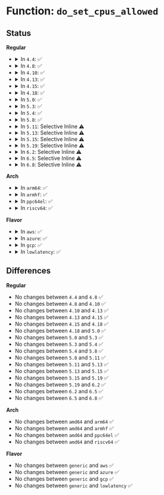 # Function: <code>do_set_cpus_allowed</code>

## Status
<b>Regular</b>
<ul>
<li>
<details>
<summary>In <code>4.4</code>: ✅</summary>

```c
void do_set_cpus_allowed(struct task_struct *p, const struct cpumask *new_mask);
```

**Collision:** Unique Global

**Inline:** No

**Transformation:** False

**Instances:**

```
In kernel/sched/core.c (ffffffff810ab030)
Location: kernel/sched/core.c:1167
Inline: False
Direct callers:
  - kernel/sched/core.c:select_fallback_rq
  - kernel/sched/core.c:__set_cpus_allowed_ptr
  - kernel/cpuset.c:cpuset_cpus_allowed_fallback
```
**Symbols:**

```
ffffffff810ab030-ffffffff810ab115: do_set_cpus_allowed (STB_GLOBAL)
```
</details>
</li>
<li>
<details>
<summary>In <code>4.8</code>: ✅</summary>

```c
void do_set_cpus_allowed(struct task_struct *p, const struct cpumask *new_mask);
```

**Collision:** Unique Global

**Inline:** No

**Transformation:** False

**Instances:**

```
In kernel/sched/core.c (ffffffff810adc80)
Location: kernel/sched/core.c:1085
Inline: False
Direct callers:
  - kernel/sched/core.c:select_fallback_rq
  - kernel/sched/core.c:__set_cpus_allowed_ptr
  - kernel/cpuset.c:cpuset_cpus_allowed_fallback
```
**Symbols:**

```
ffffffff810adc80-ffffffff810add65: do_set_cpus_allowed (STB_GLOBAL)
```
</details>
</li>
<li>
<details>
<summary>In <code>4.10</code>: ✅</summary>

```c
void do_set_cpus_allowed(struct task_struct *p, const struct cpumask *new_mask);
```

**Collision:** Unique Global

**Inline:** No

**Transformation:** False

**Instances:**

```
In kernel/sched/core.c (ffffffff810b3da0)
Location: kernel/sched/core.c:1096
Inline: False
Direct callers:
  - kernel/sched/core.c:select_fallback_rq
  - kernel/sched/core.c:__set_cpus_allowed_ptr
  - kernel/cpuset.c:cpuset_cpus_allowed_fallback
```
**Symbols:**

```
ffffffff810b3da0-ffffffff810b3edc: do_set_cpus_allowed (STB_GLOBAL)
```
</details>
</li>
<li>
<details>
<summary>In <code>4.13</code>: ✅</summary>

```c
void do_set_cpus_allowed(struct task_struct *p, const struct cpumask *new_mask);
```

**Collision:** Unique Global

**Inline:** No

**Transformation:** False

**Instances:**

```
In kernel/sched/core.c (ffffffff810afd70)
Location: kernel/sched/core.c:1021
Inline: False
Direct callers:
  - kernel/sched/core.c:select_fallback_rq
  - kernel/sched/core.c:__set_cpus_allowed_ptr
  - kernel/cgroup/cpuset.c:cpuset_cpus_allowed_fallback
```
**Symbols:**

```
ffffffff810afd70-ffffffff810afe74: do_set_cpus_allowed (STB_GLOBAL)
```
</details>
</li>
<li>
<details>
<summary>In <code>4.15</code>: ✅</summary>

```c
void do_set_cpus_allowed(struct task_struct *p, const struct cpumask *new_mask);
```

**Collision:** Unique Global

**Inline:** No

**Transformation:** False

**Instances:**

```
In kernel/sched/core.c (ffffffff810b7140)
Location: kernel/sched/core.c:1036
Inline: False
Direct callers:
  - kernel/sched/core.c:select_fallback_rq
  - kernel/sched/core.c:__set_cpus_allowed_ptr
  - kernel/cgroup/cpuset.c:cpuset_cpus_allowed_fallback
```
**Symbols:**

```
ffffffff810b7140-ffffffff810b7283: do_set_cpus_allowed (STB_GLOBAL)
```
</details>
</li>
<li>
<details>
<summary>In <code>4.18</code>: ✅</summary>

```c
void do_set_cpus_allowed(struct task_struct *p, const struct cpumask *new_mask);
```

**Collision:** Unique Global

**Inline:** No

**Transformation:** False

**Instances:**

```
In kernel/sched/core.c (ffffffff810bed10)
Location: kernel/sched/core.c:1033
Inline: False
Direct callers:
  - kernel/sched/core.c:select_fallback_rq
  - kernel/sched/core.c:__set_cpus_allowed_ptr
  - kernel/cgroup/cpuset.c:cpuset_cpus_allowed_fallback
```
**Symbols:**

```
ffffffff810bed10-ffffffff810bee36: do_set_cpus_allowed (STB_GLOBAL)
```
</details>
</li>
<li>
<details>
<summary>In <code>5.0</code>: ✅</summary>

```c
void do_set_cpus_allowed(struct task_struct *p, const struct cpumask *new_mask);
```

**Collision:** Unique Global

**Inline:** No

**Transformation:** False

**Instances:**

```
In kernel/sched/core.c (ffffffff810c7fb0)
Location: kernel/sched/core.c:1028
Inline: False
Direct callers:
  - kernel/sched/core.c:select_fallback_rq
  - kernel/sched/core.c:__set_cpus_allowed_ptr
  - kernel/cgroup/cpuset.c:cpuset_cpus_allowed_fallback
```
**Symbols:**

```
ffffffff810c7fb0-ffffffff810c80c6: do_set_cpus_allowed (STB_GLOBAL)
```
</details>
</li>
<li>
<details>
<summary>In <code>5.3</code>: ✅</summary>

```c
void do_set_cpus_allowed(struct task_struct *p, const struct cpumask *new_mask);
```

**Collision:** Unique Global

**Inline:** No

**Transformation:** False

**Instances:**

```
In kernel/sched/core.c (ffffffff810cf240)
Location: kernel/sched/core.c:1471
Inline: False
Direct callers:
  - kernel/sched/core.c:select_fallback_rq
  - kernel/sched/core.c:__set_cpus_allowed_ptr
  - kernel/cgroup/cpuset.c:cpuset_cpus_allowed_fallback
  - kernel/cgroup/cpuset.c:cpuset_cpus_allowed_fallback
```
**Symbols:**

```
ffffffff810cf240-ffffffff810cf740: do_set_cpus_allowed (STB_GLOBAL)
```
</details>
</li>
<li>
<details>
<summary>In <code>5.4</code>: ✅</summary>

```c
void do_set_cpus_allowed(struct task_struct *p, const struct cpumask *new_mask);
```

**Collision:** Unique Global

**Inline:** No

**Transformation:** False

**Instances:**

```
In kernel/sched/core.c (ffffffff810d9000)
Location: kernel/sched/core.c:1591
Inline: False
Direct callers:
  - kernel/sched/core.c:select_fallback_rq
  - kernel/sched/core.c:__set_cpus_allowed_ptr
  - kernel/cgroup/cpuset.c:cpuset_cpus_allowed_fallback
  - kernel/cgroup/cpuset.c:cpuset_cpus_allowed_fallback
```
**Symbols:**

```
ffffffff810d9000-ffffffff810d95de: do_set_cpus_allowed (STB_GLOBAL)
```
</details>
</li>
<li>
<details>
<summary>In <code>5.8</code>: ✅</summary>

```c
void do_set_cpus_allowed(struct task_struct *p, const struct cpumask *new_mask);
```

**Collision:** Unique Global

**Inline:** No

**Transformation:** False

**Instances:**

```
In kernel/sched/core.c (ffffffff810e2670)
Location: kernel/sched/core.c:1656
Inline: False
Direct callers:
  - kernel/sched/core.c:select_fallback_rq
  - kernel/sched/core.c:__set_cpus_allowed_ptr
  - kernel/cgroup/cpuset.c:cpuset_cpus_allowed_fallback
  - kernel/cgroup/cpuset.c:cpuset_cpus_allowed_fallback
```
**Symbols:**

```
ffffffff810e2670-ffffffff810e282b: do_set_cpus_allowed (STB_GLOBAL)
```
</details>
</li>
<li>
<details>
<summary>In <code>5.11</code>: Selective Inline ⚠️</summary>

```c
void do_set_cpus_allowed(struct task_struct *p, const struct cpumask *new_mask);
```

**Collision:** Unique Global

**Inline:** Selective

**Transformation:** False

**Instances:**

```
In kernel/sched/core.c (ffffffff810dc76a)
Location: kernel/sched/core.c:2110
Inline: True
Inline callers:
  - kernel/sched/core.c:select_fallback_rq
Direct callers:
  - kernel/cgroup/cpuset.c:cpuset_cpus_allowed_fallback
  - kernel/cgroup/cpuset.c:cpuset_cpus_allowed_fallback
  - fs/io-wq.c:io_wq_worker_affinity
```
**Symbols:**

```
ffffffff810dfb00-ffffffff810dfb12: do_set_cpus_allowed (STB_GLOBAL)
```
</details>
</li>
<li>
<details>
<summary>In <code>5.13</code>: Selective Inline ⚠️</summary>

```c
void do_set_cpus_allowed(struct task_struct *p, const struct cpumask *new_mask);
```

**Collision:** Unique Global

**Inline:** Selective

**Transformation:** False

**Instances:**

```
In kernel/sched/core.c (ffffffff810ddc36)
Location: kernel/sched/core.c:2117
Inline: True
Inline callers:
  - kernel/sched/core.c:select_fallback_rq
Direct callers:
  - kernel/cgroup/cpuset.c:cpuset_cpus_allowed_fallback
  - kernel/cgroup/cpuset.c:cpuset_cpus_allowed_fallback
```
**Symbols:**

```
ffffffff810e18e0-ffffffff810e18f2: do_set_cpus_allowed (STB_GLOBAL)
```
</details>
</li>
<li>
<details>
<summary>In <code>5.15</code>: Selective Inline ⚠️</summary>

```c
void do_set_cpus_allowed(struct task_struct *p, const struct cpumask *new_mask);
```

**Collision:** Unique Global

**Inline:** Selective

**Transformation:** False

**Instances:**

```
In kernel/sched/core.c (ffffffff810f2431)
Location: kernel/sched/core.c:2495
Inline: True
Inline callers:
  - kernel/sched/core.c:select_fallback_rq
Direct callers:
  - kernel/kthread.c:kthread_bind_mask
  - kernel/kthread.c:__kthread_bind
  - kernel/cgroup/cpuset.c:cpuset_cpus_allowed_fallback
```
**Symbols:**

```
ffffffff810f7a60-ffffffff810f7a72: do_set_cpus_allowed (STB_GLOBAL)
```
</details>
</li>
<li>
<details>
<summary>In <code>5.19</code>: Selective Inline ⚠️</summary>

```c
void do_set_cpus_allowed(struct task_struct *p, const struct cpumask *new_mask);
```

**Collision:** Unique Global

**Inline:** Selective

**Transformation:** False

**Instances:**

```
In kernel/sched/core.c (ffffffff8110e2ae)
Location: kernel/sched/core.c:2594
Inline: True
Inline callers:
  - kernel/sched/core.c:select_fallback_rq
Direct callers:
  - kernel/kthread.c:kthread_bind_mask
  - kernel/kthread.c:__kthread_bind
  - kernel/cgroup/cpuset.c:cpuset_cpus_allowed_fallback
```
**Symbols:**

```
ffffffff81113cd0-ffffffff81113cec: do_set_cpus_allowed (STB_GLOBAL)
```
</details>
</li>
<li>
<details>
<summary>In <code>6.2</code>: Selective Inline ⚠️</summary>

```c
void do_set_cpus_allowed(struct task_struct *p, const struct cpumask *new_mask);
```

**Collision:** Unique Global

**Inline:** Selective

**Transformation:** False

**Instances:**

```
In kernel/sched/core.c (ffffffff81135025)
Location: kernel/sched/core.c:2600
Inline: True
Inline callers:
  - kernel/sched/core.c:select_fallback_rq
Direct callers:
  - kernel/kthread.c:kthread_bind_mask
  - kernel/kthread.c:__kthread_bind
  - kernel/cgroup/cpuset.c:cpuset_cpus_allowed_fallback
```
**Symbols:**

```
ffffffff8113af00-ffffffff8113af69: do_set_cpus_allowed (STB_GLOBAL)
```
</details>
</li>
<li>
<details>
<summary>In <code>6.5</code>: Selective Inline ⚠️</summary>

```c
void do_set_cpus_allowed(struct task_struct *p, const struct cpumask *new_mask);
```

**Collision:** Unique Global

**Inline:** Selective

**Transformation:** False

**Instances:**

```
In kernel/sched/core.c (ffffffff81144225)
Location: kernel/sched/core.c:2776
Inline: True
Inline callers:
  - kernel/sched/core.c:select_fallback_rq
Direct callers:
  - kernel/kthread.c:kthread_bind_mask
  - kernel/kthread.c:__kthread_bind
  - kernel/cgroup/cpuset.c:cpuset_cpus_allowed_fallback
```
**Symbols:**

```
ffffffff8114a1f0-ffffffff8114a25a: do_set_cpus_allowed (STB_GLOBAL)
```
</details>
</li>
<li>
<details>
<summary>In <code>6.8</code>: Selective Inline ⚠️</summary>

```c
void do_set_cpus_allowed(struct task_struct *p, const struct cpumask *new_mask);
```

**Collision:** Unique Global

**Inline:** Selective

**Transformation:** False

**Instances:**

```
In kernel/sched/core.c (ffffffff8114f745)
Location: kernel/sched/core.c:2804
Inline: True
Inline callers:
  - kernel/sched/core.c:select_fallback_rq
Direct callers:
  - kernel/kthread.c:kthread_bind_mask
  - kernel/kthread.c:__kthread_bind
  - kernel/cgroup/cpuset.c:cpuset_cpus_allowed_fallback
```
**Symbols:**

```
ffffffff81155d60-ffffffff81155dca: do_set_cpus_allowed (STB_GLOBAL)
```
</details>
</li>
</ul>
<b>Arch</b>
<ul>
<li>
<details>
<summary>In <code>arm64</code>: ✅</summary>

```c
void do_set_cpus_allowed(struct task_struct *p, const struct cpumask *new_mask);
```

**Collision:** Unique Global

**Inline:** No

**Transformation:** False

**Instances:**

```
In kernel/sched/core.c (ffff8000101392b8)
Location: kernel/sched/core.c:1591
Inline: False
Direct callers:
  - kernel/sched/core.c:select_fallback_rq
  - kernel/sched/core.c:__set_cpus_allowed_ptr
  - kernel/cgroup/cpuset.c:cpuset_cpus_allowed_fallback
  - kernel/cgroup/cpuset.c:cpuset_cpus_allowed_fallback
```
**Symbols:**

```
ffff8000101392b8-ffff800010139428: do_set_cpus_allowed (STB_GLOBAL)
```
</details>
</li>
<li>
<details>
<summary>In <code>armhf</code>: ✅</summary>

```c
void do_set_cpus_allowed(struct task_struct *p, const struct cpumask *new_mask);
```

**Collision:** Unique Global

**Inline:** No

**Transformation:** False

**Instances:**

```
In kernel/sched/core.c (c038864c)
Location: kernel/sched/core.c:1591
Inline: False
Direct callers:
  - kernel/sched/core.c:__set_cpus_allowed_ptr
  - kernel/cgroup/cpuset.c:cpuset_cpus_allowed_fallback
```
**Symbols:**

```
c038864c-c0388c1c: do_set_cpus_allowed (STB_GLOBAL)
```
</details>
</li>
<li>
<details>
<summary>In <code>ppc64el</code>: ✅</summary>

```c
void do_set_cpus_allowed(struct task_struct *p, const struct cpumask *new_mask);
```

**Collision:** Unique Global

**Inline:** No

**Transformation:** False

**Instances:**

```
In kernel/sched/core.c (c000000000185a20)
Location: kernel/sched/core.c:1591
Inline: False
Direct callers:
  - kernel/sched/core.c:select_fallback_rq
  - kernel/sched/core.c:__set_cpus_allowed_ptr
  - kernel/cgroup/cpuset.c:cpuset_cpus_allowed_fallback
  - kernel/cgroup/cpuset.c:cpuset_cpus_allowed_fallback
```
**Symbols:**

```
c000000000185a20-c0000000001860e8: do_set_cpus_allowed (STB_GLOBAL)
```
</details>
</li>
<li>
<details>
<summary>In <code>riscv64</code>: ✅</summary>

```c
void do_set_cpus_allowed(struct task_struct *p, const struct cpumask *new_mask);
```

**Collision:** Unique Global

**Inline:** No

**Transformation:** False

**Instances:**

```
In kernel/sched/core.c (ffffffe0000e9028)
Location: kernel/sched/core.c:1591
Inline: False
Direct callers:
  - kernel/sched/core.c:wake_up_new_task
  - kernel/sched/core.c:try_to_wake_up
  - kernel/sched/core.c:__set_cpus_allowed_ptr
  - kernel/cgroup/cpuset.c:cpuset_cpus_allowed_fallback
```
**Symbols:**

```
ffffffe0000e9028-ffffffe0000e912a: do_set_cpus_allowed (STB_GLOBAL)
```
</details>
</li>
</ul>
<b>Flavor</b>
<ul>
<li>
<details>
<summary>In <code>aws</code>: ✅</summary>

```c
void do_set_cpus_allowed(struct task_struct *p, const struct cpumask *new_mask);
```

**Collision:** Unique Global

**Inline:** No

**Transformation:** False

**Instances:**

```
In kernel/sched/core.c (ffffffff810d34d0)
Location: kernel/sched/core.c:1591
Inline: False
Direct callers:
  - kernel/sched/core.c:select_fallback_rq
  - kernel/sched/core.c:__set_cpus_allowed_ptr
  - kernel/cgroup/cpuset.c:cpuset_cpus_allowed_fallback
  - kernel/cgroup/cpuset.c:cpuset_cpus_allowed_fallback
```
**Symbols:**

```
ffffffff810d34d0-ffffffff810d3ab0: do_set_cpus_allowed (STB_GLOBAL)
```
</details>
</li>
<li>
<details>
<summary>In <code>azure</code>: ✅</summary>

```c
void do_set_cpus_allowed(struct task_struct *p, const struct cpumask *new_mask);
```

**Collision:** Unique Global

**Inline:** No

**Transformation:** False

**Instances:**

```
In kernel/sched/core.c (ffffffff810c1b00)
Location: kernel/sched/core.c:1591
Inline: False
Direct callers:
  - kernel/sched/core.c:select_fallback_rq
  - kernel/sched/core.c:__set_cpus_allowed_ptr
  - kernel/cgroup/cpuset.c:cpuset_cpus_allowed_fallback
  - kernel/cgroup/cpuset.c:cpuset_cpus_allowed_fallback
```
**Symbols:**

```
ffffffff810c1b00-ffffffff810c20de: do_set_cpus_allowed (STB_GLOBAL)
```
</details>
</li>
<li>
<details>
<summary>In <code>gcp</code>: ✅</summary>

```c
void do_set_cpus_allowed(struct task_struct *p, const struct cpumask *new_mask);
```

**Collision:** Unique Global

**Inline:** No

**Transformation:** False

**Instances:**

```
In kernel/sched/core.c (ffffffff810d0bb0)
Location: kernel/sched/core.c:1591
Inline: False
Direct callers:
  - kernel/sched/core.c:select_fallback_rq
  - kernel/sched/core.c:__set_cpus_allowed_ptr
  - kernel/cgroup/cpuset.c:cpuset_cpus_allowed_fallback
  - kernel/cgroup/cpuset.c:cpuset_cpus_allowed_fallback
```
**Symbols:**

```
ffffffff810d0bb0-ffffffff810d0d01: do_set_cpus_allowed (STB_GLOBAL)
```
</details>
</li>
<li>
<details>
<summary>In <code>lowlatency</code>: ✅</summary>

```c
void do_set_cpus_allowed(struct task_struct *p, const struct cpumask *new_mask);
```

**Collision:** Unique Global

**Inline:** No

**Transformation:** False

**Instances:**

```
In kernel/sched/core.c (ffffffff810dac70)
Location: kernel/sched/core.c:1591
Inline: False
Direct callers:
  - kernel/sched/core.c:select_fallback_rq
  - kernel/sched/core.c:__set_cpus_allowed_ptr
  - kernel/cgroup/cpuset.c:cpuset_cpus_allowed_fallback
```
**Symbols:**

```
ffffffff810dac70-ffffffff810db250: do_set_cpus_allowed (STB_GLOBAL)
```
</details>
</li>
</ul>

## Differences
<b>Regular</b>
<ul>
<li>
No changes between <code>4.4</code> and <code>4.8</code> ✅
</li>
<li>
No changes between <code>4.8</code> and <code>4.10</code> ✅
</li>
<li>
No changes between <code>4.10</code> and <code>4.13</code> ✅
</li>
<li>
No changes between <code>4.13</code> and <code>4.15</code> ✅
</li>
<li>
No changes between <code>4.15</code> and <code>4.18</code> ✅
</li>
<li>
No changes between <code>4.18</code> and <code>5.0</code> ✅
</li>
<li>
No changes between <code>5.0</code> and <code>5.3</code> ✅
</li>
<li>
No changes between <code>5.3</code> and <code>5.4</code> ✅
</li>
<li>
No changes between <code>5.4</code> and <code>5.8</code> ✅
</li>
<li>
No changes between <code>5.8</code> and <code>5.11</code> ✅
</li>
<li>
No changes between <code>5.11</code> and <code>5.13</code> ✅
</li>
<li>
No changes between <code>5.13</code> and <code>5.15</code> ✅
</li>
<li>
No changes between <code>5.15</code> and <code>5.19</code> ✅
</li>
<li>
No changes between <code>5.19</code> and <code>6.2</code> ✅
</li>
<li>
No changes between <code>6.2</code> and <code>6.5</code> ✅
</li>
<li>
No changes between <code>6.5</code> and <code>6.8</code> ✅
</li>
</ul>
<b>Arch</b>
<ul>
<li>
No changes between <code>amd64</code> and <code>arm64</code> ✅
</li>
<li>
No changes between <code>amd64</code> and <code>armhf</code> ✅
</li>
<li>
No changes between <code>amd64</code> and <code>ppc64el</code> ✅
</li>
<li>
No changes between <code>amd64</code> and <code>riscv64</code> ✅
</li>
</ul>
<b>Flavor</b>
<ul>
<li>
No changes between <code>generic</code> and <code>aws</code> ✅
</li>
<li>
No changes between <code>generic</code> and <code>azure</code> ✅
</li>
<li>
No changes between <code>generic</code> and <code>gcp</code> ✅
</li>
<li>
No changes between <code>generic</code> and <code>lowlatency</code> ✅
</li>
</ul>
